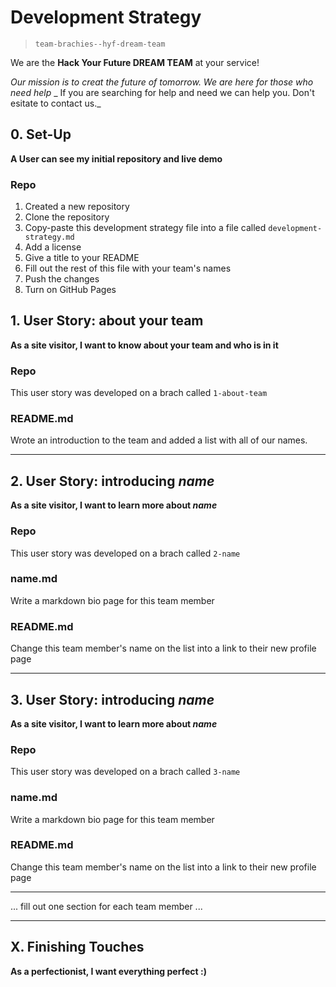 # Development Strategy

> `team-brachies--hyf-dream-team`


We are the **Hack Your Future DREAM TEAM** at your service!

_Our mission is to creat the future of tomorrow._
_We are here for those who need help_
_ If you are searching for help and need we can help you. Don't esitate to contact us._

## 0. Set-Up

**A User can see my initial repository and live demo**
### Repo

1. Created a new repository
2. Clone the repository
3. Copy-paste this development strategy file into a file called `development-strategy.md`
4. Add a license
5. Give a title to your README
6. Fill out the rest of this file with your team's names
7. Push the changes
8. Turn on GitHub Pages



## 1. User Story: about your team

__As a site visitor, I want to know about your team and who is in it__

### Repo

This user story was developed on a brach called `1-about-team`

### README.md

Wrote an introduction to the team and added a list with all of our names.

---

## 2. User Story: introducing _name_

__As a site visitor, I want to learn more about *name*__

### Repo

This user story was developed on a brach called `2-name`

### name.md

Write a markdown bio page for this team member

### README.md

Change this team member's name on the list into a link to their new profile page

---

## 3. User Story: introducing _name_

__As a site visitor, I want to learn more about *name*__

### Repo

This user story was developed on a brach called `3-name`

### name.md

Write a markdown bio page for this team member

### README.md

Change this team member's name on the list into a link to their new profile page

---

... fill out one section for each team member ...

---

## X. Finishing Touches

__As a perfectionist, I want everything perfect :)__